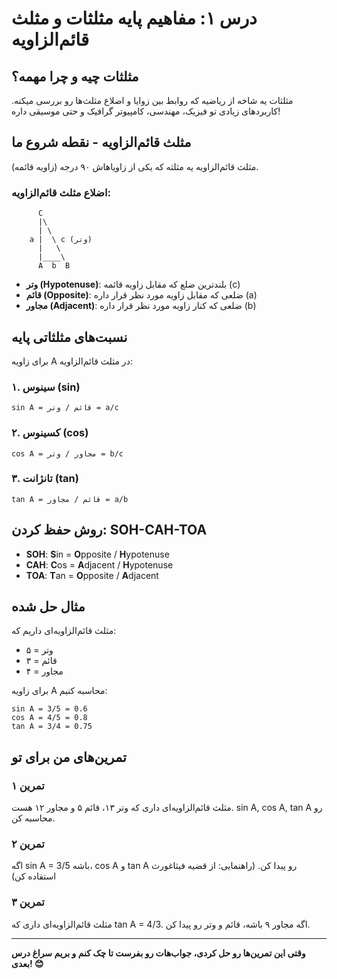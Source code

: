 # درس ۱: مفاهیم پایه مثلثات و مثلث قائم‌الزاویه

## مثلثات چیه و چرا مهمه؟

مثلثات یه شاخه از ریاضیه که روابط بین زوایا و اضلاع مثلث‌ها رو بررسی میکنه. کاربردهای زیادی تو فیزیک، مهندسی، کامپیوتر گرافیک و حتی موسیقی داره!

## مثلث قائم‌الزاویه - نقطه شروع ما

مثلث قائم‌الزاویه یه مثلثه که یکی از زاویاهاش ۹۰ درجه (زاویه قائمه).

### اضلاع مثلث قائم‌الزاویه:

```
      C
      |\
      | \
    a |  \ c (وتر)
      |   \
      |____\
      A  b  B
```

- **وتر (Hypotenuse)**: بلندترین ضلع که مقابل زاویه قائمه (c)
- **قائم (Opposite)**: ضلعی که مقابل زاویه مورد نظر قرار داره (a)
- **مجاور (Adjacent)**: ضلعی که کنار زاویه مورد نظر قرار داره (b)

## نسبت‌های مثلثاتی پایه

برای زاویه A در مثلث قائم‌الزاویه:

### ۱. سینوس (sin)

```
sin A = قائم / وتر = a/c
```

### ۲. کسینوس (cos)

```
cos A = مجاور / وتر = b/c
```

### ۳. تانژانت (tan)

```
tan A = قائم / مجاور = a/b
```

## روش حفظ کردن: SOH-CAH-TOA

- **SOH**: **S**in = **O**pposite / **H**ypotenuse
- **CAH**: **C**os = **A**djacent / **H**ypotenuse
- **TOA**: **T**an = **O**pposite / **A**djacent

## مثال حل شده

مثلث قائم‌الزاویه‌ای داریم که:

- وتر = ۵
- قائم = ۳
- مجاور = ۴

برای زاویه A محاسبه کنیم:

```
sin A = 3/5 = 0.6
cos A = 4/5 = 0.8  
tan A = 3/4 = 0.75
```

## تمرین‌های من برای تو

### تمرین ۱

مثلث قائم‌الزاویه‌ای داری که وتر ۱۳، قائم ۵ و مجاور ۱۲ هست. sin A, cos A, tan A رو محاسبه کن.

### تمرین ۲

اگه sin A = 3/5 باشه، cos A و tan A رو پیدا کن. (راهنمایی: از قضیه فیثاغورث استفاده کن)

### تمرین ۳

مثلث قائم‌الزاویه‌ای داری که tan A = 4/3. اگه مجاور ۹ باشه، قائم و وتر رو پیدا کن.

---

**وقتی این تمرین‌ها رو حل کردی، جواب‌هات رو بفرست تا چک کنم و بریم سراغ درس بعدی! 😊**